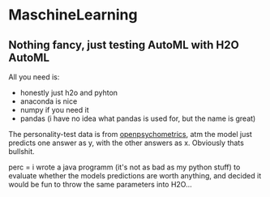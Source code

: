 # MaschineLearning
## Nothing fancy, just testing AutoML with H2O AutoML

All you need is:
* honestly just h2o and pyhton
* anaconda is nice
* numpy if you need it
* pandas (i have no idea what pandas is used for, but the name is great)

The personality-test data is from [openpsychometrics](https://openpsychometrics.org/_rawdata/), atm the model just predicts one answer as y, with the other answers as x. Obviously thats bullshit.

perc = i wrote a java programm (it's not as bad as my python stuff) to evaluate whether the models predictions are worth anything, and decided it would be fun to throw the same parameters into H2O...
